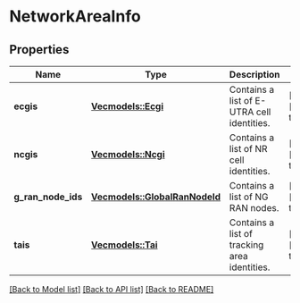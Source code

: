 # NetworkAreaInfo

## Properties
Name | Type | Description | Notes
------------ | ------------- | ------------- | -------------
**ecgis** | [**Vec<models::Ecgi>**](Ecgi.md) | Contains a list of E-UTRA cell identities. | [optional] [default to None]
**ncgis** | [**Vec<models::Ncgi>**](Ncgi.md) | Contains a list of NR cell identities. | [optional] [default to None]
**g_ran_node_ids** | [**Vec<models::GlobalRanNodeId>**](GlobalRanNodeId.md) | Contains a list of NG RAN nodes. | [optional] [default to None]
**tais** | [**Vec<models::Tai>**](Tai.md) | Contains a list of tracking area identities. | [optional] [default to None]

[[Back to Model list]](../README.md#documentation-for-models) [[Back to API list]](../README.md#documentation-for-api-endpoints) [[Back to README]](../README.md)


